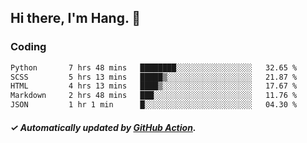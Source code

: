 ## Hi there, I'm Hang. 👋

### Coding

<!--START_SECTION:waka-->

```txt
Python       7 hrs 48 mins   ████████░░░░░░░░░░░░░░░░░   32.65 %
SCSS         5 hrs 13 mins   █████▒░░░░░░░░░░░░░░░░░░░   21.87 %
HTML         4 hrs 13 mins   ████▒░░░░░░░░░░░░░░░░░░░░   17.67 %
Markdown     2 hrs 48 mins   ███░░░░░░░░░░░░░░░░░░░░░░   11.76 %
JSON         1 hr 1 min      █░░░░░░░░░░░░░░░░░░░░░░░░   04.30 %
```

<!--END_SECTION:waka-->

##### ✓ Automatically updated by [GitHub Action](https://github.com/huhuhang/huhuhang/actions).

